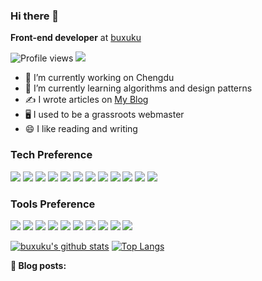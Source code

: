 ### Hi there 👋

**Front-end developer** at  [buxuku](https://github.com/buxuku) 

![Profile views](https://gpvc.arturio.dev/buxuku)  <img src="https://img.shields.io/github/followers/buxuku?label=Follow" style=" float:left, margin-right:10px" />

- 🔭 I’m currently working on Chengdu
- 🌱 I’m currently learning algorithms and design patterns
- ✍️  I wrote articles on <a href="https://blog.linxiaodong.com" target="_blank">My Blog</a>
- 🖥 I used to be a grassroots webmaster
- 😄 I like reading and writing


### Tech Preference

<img src = "https://img.shields.io/badge/-HTML5-E34F26?style=flat&logo=html5&logoColor=white"> 
<img src = "https://img.shields.io/badge/-CSS3-1572B6?style=flat&logo=css3&logoColor=white">
<img src="https://img.shields.io/badge/-JavaScript-eed718?style=flat&logo=javascript&logoColor=ffffff">
<img src="https://img.shields.io/badge/-React-000000?style=flat&logo=react&logoColor=00c8ff">
<img src="https://img.shields.io/badge/-MongoDB-4DB33D?style=flat&logo=mongodb&logoColor=FFFFFF">
<img src="https://img.shields.io/badge/-GraphQL-e535ab?style=flat&logo=graphql&logoColor=FFFFFF">
<img src="https://img.shields.io/badge/-MySQL-F29111?style=flat&logo=mysql&logoColor=FFFFFF">
<img src="https://img.shields.io/badge/-Express.js-787878?style=flat">
<img src="https://img.shields.io/badge/-Node.js-3C873A?style=flat&logo=Node.js&logoColor=white">
<img src="https://img.shields.io/badge/-php-777bb4?style=flat&logo=php&logoColor=white">
<img src="https://img.shields.io/badge/-python-3776ab?style=flat&logo=python&logoColor=white">
<img src="http://img.shields.io/badge/-Redis-dc382d?style=flat&logo=Redis&logoColor=white">


### Tools Preference

<img src="http://img.shields.io/badge/-Google%20Cloud%20Platform-4285F4?style=flat&logo=google%20cloud&logoColor=white">
<img src="http://img.shields.io/badge/-Git-F1502F?style=flat&logo=git&logoColor=FFFFFF">
<img src="http://img.shields.io/badge/-Github-000000?style=flat&logo=github&logoColor=FFFFFF">
<img src="http://img.shields.io/badge/-VS%20Code-007ACC?style=flat&logo=visual%20studio%20code&logoColor=white">
<img src="http://img.shields.io/badge/-webstorm-000000?style=flat&logo=webstorm&=white">
<img src="http://img.shields.io/badge/-Linux-fcc624?style=flat&logo=Linux&logoColor=white">
<img src="http://img.shields.io/badge/-NGINX-269539?style=flat&logo=NGINX&logoColor=white">
<img src="http://img.shields.io/badge/-docker-2496ed?style=flat&logo=docker&logoColor=white">
<img src="http://img.shields.io/badge/-Jenkins-d24939?style=flat&logo=Jenkins&logoColor=white">
<img src="http://img.shields.io/badge/-Vim-019733?style=flat&logo=Vim&logoColor=white">

[![buxuku's github stats](https://github-readme-stats.vercel.app/api?username=buxuku&count_private=true&include_all_commits=true)](https://github.com/buxuku/)
[![Top Langs](https://github-readme-stats.vercel.app/api/top-langs/?username=buxuku&hide=php&layout=compact)](https://github.com/buxuku)

**📝 Blog posts:**

<!-- POST-START -->
<!-- POST-END -->